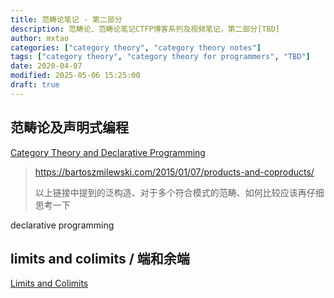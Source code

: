 ```yaml
---
title: 范畴论笔记 - 第二部分
description: 范畴论、范畴论笔记CTFP博客系列及视频笔记，第二部分[TBD]
author: mxtao
categories: ["category theory", "category theory notes"]
tags: ["category theory", "category theory for programmers", "TBD"]
date: 2020-04-07
modified: 2025-05-06 15:25:00
draft: true
---
```



## 范畴论及声明式编程

[Category Theory and Declarative Programming](https://bartoszmilewski.com/2015/04/15/category-theory-and-declarative-programming/)


> https://bartoszmilewski.com/2015/01/07/products-and-coproducts/
>
> 以上链接中提到的泛构造、对于多个符合模式的范畴、如何比较应该再仔细思考一下

declarative programming

## limits and colimits / 端和余端

[Limits and Colimits](https://bartoszmilewski.com/2015/04/15/limits-and-colimits/)
